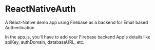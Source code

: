 # ReactNativeAuth
A React-Native demo app using Firebase as a backend for Email based Authentication. 

In the app.js, you'll have to add your Firebase backend App's details like apiKey, authDomain, databaseURL, etc. 
